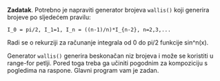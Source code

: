 **Zadatak**.   Potrebno je napraviti generator brojeva `wallis()` 
koji generira brojeve po sljedećem pravilu:

```
I_0 = pi/2, I_1=1, I_n = ((n-1)/n)*I_{n-2}, n=2,3,...
```

Radi se o rekurziji za računanje integrala od 0 do pi/2 funkcije 
sin^n(x). 

Generator `wallis()` generira beskonačan niz brojeva i može se koristiti u 
range-for petlji. Pored toga treba ga učiniti pogodnim za kompoziciju s 
pogledima na raspone. Glavni program vam je zadan.

